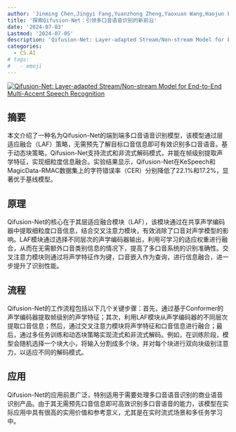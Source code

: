 ```yaml
---
author: 'Jinming Chen,Jingyi Fang,Yuanzhong Zheng,Yaoxuan Wang,Haojun Fei'
title: '探索Qifusion-Net：引领多口音语音识别的新前沿'
date: '2024-07-03'
Lastmod: '2024-07-05'
description: 'Qifusion-Net: Layer-adapted Stream/Non-stream Model for End-to-End Multi-Accent Speech Recognition'
categories:
  - CS.AI
# tags:
#   - emoji
---
```


[![Qifusion-Net: Layer-adapted Stream/Non-stream Model for End-to-End Multi-Accent Speech Recognition](https://arxiv-research-1301205113.cos.ap-guangzhou.myqcloud.com/images/2407.03026v1.pdf_0.jpg)](https://arxiv.org/abs/2407.03026v1)

## 摘要

本文介绍了一种名为Qifusion-Net的端到端多口音语音识别模型，该模型通过层适应融合（LAF）策略，无需预先了解目标口音信息即可有效识别多口音语音。基于动态块策略，Qifusion-Net支持流式和非流式解码模式，并能在帧级别提取声学特征，实现细粒度信息融合。实验结果显示，Qifusion-Net在KeSpeech和MagicData-RMAC数据集上的字符错误率（CER）分别降低了22.1%和17.2%，显著优于基线模型。<!--more-->

## 原理

Qifusion-Net的核心在于其层适应融合模块（LAF），该模块通过在共享声学编码器中提取细粒度口音信息，结合交叉注意力模块，有效消除了口音对声学模型的影响。LAF模块通过选择不同层次的声学编码器输出，利用可学习的适应权重进行融合，从而在无需额外口音类别信息的情况下，提高了多口音系统的识别准确性。交叉注意力模块则通过将声学特征作为键，口音嵌入作为查询，进行信息融合，进一步提升了识别性能。

## 流程

Qifusion-Net的工作流程包括以下几个关键步骤：首先，通过基于Conformer的声学编码器提取帧级别的声学特征；其次，利用LAF模块从声学编码器的不同层次提取口音信息；然后，通过交叉注意力模块将声学特征和口音信息进行融合；最后，通过多任务训练和动态块策略实现流式和非流式解码。例如，在训练阶段，模型会随机选择一个块大小，将输入分割成多个块，并对每个块进行双向块级别注意力，以适应不同的解码模式。

## 应用

Qifusion-Net的应用前景广泛，特别适用于需要处理多口音语音识别的商业语音识别产品。由于其无需预先口音信息即可高效识别多口音语音的能力，该模型在实际应用中具有很高的实用价值和参考意义，尤其是在实时流式场景和多任务学习中。